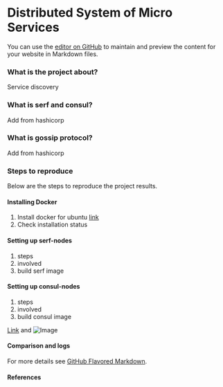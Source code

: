 # Distributed System of Micro Services


You can use the [editor on GitHub](https://github.com/sharath29/dc-project/edit/master/README.md) to maintain and preview the content for your website in Markdown files.

### What is the project about?
Service discovery

### What is serf and consul?
Add from hashicorp

### What is gossip protocol?
Add from hashicorp

### Steps to reproduce

Below are the steps to reproduce the project results.

#### Installing Docker

1. Install docker for ubuntu [link](https://docs.docker.com/install/linux/docker-ce/ubuntu/)
2. Check installation status

#### Setting up serf-nodes

1. steps
2. involved
3. build serf image

#### Setting up consul-nodes

1. steps
2. involved
3. build consul image



[Link](url) and ![Image](src)


#### Comparison and logs


For more details see [GitHub Flavored Markdown](https://guides.github.com/features/mastering-markdown/).


#### References


